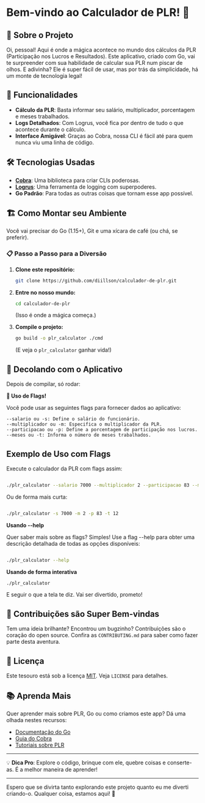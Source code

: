 # Bem-vindo ao Calculador de PLR! 🌟

## 🎉 Sobre o Projeto

Oi, pessoal! Aqui é onde a mágica acontece no mundo dos cálculos da PLR (Participação nos Lucros e Resultados). Este aplicativo, criado com Go, vai te surpreender com sua habilidade de calcular sua PLR num piscar de olhos. E adivinha? Ele é super fácil de usar, mas por trás da simplicidade, há um monte de tecnologia legal!

## 🚀 Funcionalidades

- **Cálculo da PLR**: Basta informar seu salário, multiplicador, porcentagem e meses trabalhados.
- **Logs Detalhados**: Com Logrus, você fica por dentro de tudo o que acontece durante o cálculo.
- **Interface Amigável**: Graças ao Cobra, nossa CLI é fácil até para quem nunca viu uma linha de código.

## 🛠 Tecnologias Usadas

- **[Cobra](https://github.com/spf13/cobra)**: Uma biblioteca para criar CLIs poderosas.
- **[Logrus](https://github.com/sirupsen/logrus)**: Uma ferramenta de logging com superpoderes.
- **Go Padrão**: Para todas as outras coisas que tornam esse app possível.

## 🏗 Como Montar seu Ambiente

Você vai precisar do Go (1.15+), Git e uma xícara de café (ou chá, se preferir).

### 📋 Passo a Passo para a Diversão

1. **Clone este repositório:**
   ```sh
   git clone https://github.com/diillson/calculador-de-plr.git
   ```
2. **Entre no nosso mundo:**
   ```sh
   cd calculador-de-plr
   ```
   (Isso é onde a mágica começa.)

3. **Compile o projeto:**
   ```sh
   go build -o plr_calculator ./cmd
   ```
   (E veja o `plr_calculator` ganhar vida!)

## 🚀 Decolando com o Aplicativo

Depois de compilar, só rodar:

**🚀 Uso de Flags!**

Você pode usar as seguintes flags para fornecer dados ao aplicativo:

    --salario ou -s: Define o salário do funcionário.
    --multiplicador ou -m: Especifica o multiplicador da PLR.
    --participacao ou -p: Define a porcentagem de participação nos lucros.
    --meses ou -t: Informa o número de meses trabalhados.

## Exemplo de Uso com Flags

Execute o calculador da PLR com flags assim:
```sh

./plr_calculator --salario 7000 --multiplicador 2 --participacao 83 --meses 12
```

Ou de forma mais curta:
```sh

./plr_calculator -s 7000 -m 2 -p 83 -t 12
```

**Usando --help**

Quer saber mais sobre as flags? Simples! Use a flag --help para obter uma descrição detalhada de todas as opções disponíveis:

```sh

./plr_calculator --help
```

**Usando de forma interativa**

```sh
./plr_calculator
```

E seguir o que a tela te diz. Vai ser divertido, prometo!

## 🤝 Contribuições são Super Bem-vindas

Tem uma ideia brilhante? Encontrou um bugzinho? Contribuições são o coração do open source. Confira as `CONTRIBUTING.md` para saber como fazer parte desta aventura.

## 📄 Licença

Este tesouro está sob a licença [MIT](https://github.com/diillson/calculador-de-plr/blob/main/LICENSE). Veja `LICENSE` para detalhes.

## 📚 Aprenda Mais

Quer aprender mais sobre PLR, Go ou como criamos este app? Dá uma olhada nestes recursos:

- [Documentação do Go](https://golang.org/doc/)
- [Guia do Cobra](https://github.com/spf13/cobra#readme)
- [Tutoriais sobre PLR](#)

---

💡 **Dica Pro**: Explore o código, brinque com ele, quebre coisas e conserte-as. É a melhor maneira de aprender!

---

Espero que se divirta tanto explorando este projeto quanto eu me diverti criando-o. Qualquer coisa, estamos aqui! 🌈
